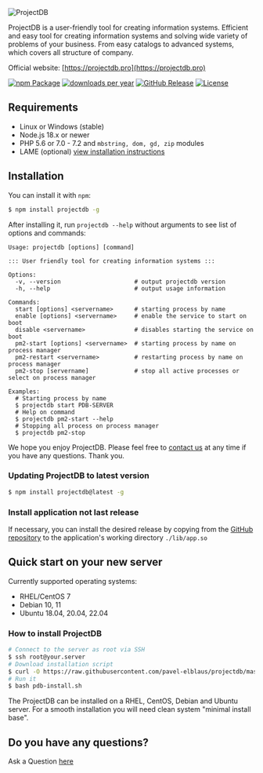 <picture>
  <source media="(prefers-color-scheme: dark)" srcset="https://projectdb.pro/catalog-pdb/repository-open-graph-projectdb-dark.png">
  <img alt="ProjectDB" src="https://projectdb.pro/catalog-pdb/repository-open-graph-projectdb.png">
</picture>

ProjectDB is a user-friendly tool for creating information systems. Efficient and easy tool for creating information systems and solving wide variety of problems of your business. From easy catalogs to advanced systems, which covers all structure of company.

Official website: [https://projectdb.pro](https://projectdb.pro)

[![npm Package](https://img.shields.io/npm/v/projectdb.svg?color=00a7e1)](https://www.npmjs.org/package/projectdb)
[![downloads per year](https://img.shields.io/npm/dy/projectdb.svg)](https://npmcharts.com/compare/projectdb?minimal=true)
[![GitHub Release](https://img.shields.io/github/v/release/pavel-elblaus/projectdb?color=04a589)](https://github.com/pavel-elblaus/projectdb/releases/latest)
[![License](https://img.shields.io/npm/l/projectdb.svg)](https://github.com/pavel-elblaus/projectdb/blob/master/LICENSE)

## Requirements

- Linux or Windows (stable)
- Node.js 18.x or newer
- PHP 5.6 or 7.0 - 7.2 and `mbstring, dom, gd, zip` modules
- LAME (optional) [view installation instructions](https://github.com/devowlio/node-lame#install-on-debian)

## Installation
You can install it with `npm`:
```bash
$ npm install projectdb -g
```

After installing it, run `projectdb --help` without arguments to see list of options and commands:

```console
Usage: projectdb [options] [command]

::: User friendly tool for creating information systems :::

Options:
  -v, --version                     # output projectdb version
  -h, --help                        # output usage information

Commands:
  start [options] <servername>      # starting process by name
  enable [options] <servername>     # enable the service to start on boot
  disable <servername>              # disables starting the service on boot
  pm2-start [options] <servername>  # starting process by name on process manager
  pm2-restart <servername>          # restarting process by name on process manager
  pm2-stop [servername]             # stop all active processes or select on process manager

Examples:
  # Starting process by name
  $ projectdb start PDB-SERVER
  # Help on command
  $ projectdb pm2-start --help
  # Stopping all process on process manager
  $ projectdb pm2-stop
```
We hope you enjoy ProjectDB. Please feel free to [contact us](https://projectdb.pro/question/) at any time if you have any questions.
Thank you.

### Updating ProjectDB to latest version
```bash
$ npm install projectdb@latest -g
```

### Install application not last release
If necessary, you can install the desired release by copying from the [GitHub repository](https://github.com/pavel-elblaus/projectdb/releases) to the application's working directory `./lib/app.so`

## Quick start on your new server

Currently supported operating systems:
- RHEL/CentOS 7
- Debian 10, 11
- Ubuntu 18.04, 20.04, 22.04

### How to install ProjectDB

```bash
# Connect to the server as root via SSH
$ ssh root@your.server
# Download installation script
$ curl -O https://raw.githubusercontent.com/pavel-elblaus/projectdb/master/dist/pdb-install.sh
# Run it
$ bash pdb-install.sh
```
The ProjectDB can be installed on a RHEL, CentOS, Debian and Ubuntu server. For a smooth installation you will need clean system "minimal install base".

## Do you have any questions?
Ask a Question [here](https://projectdb.pro/question/)
